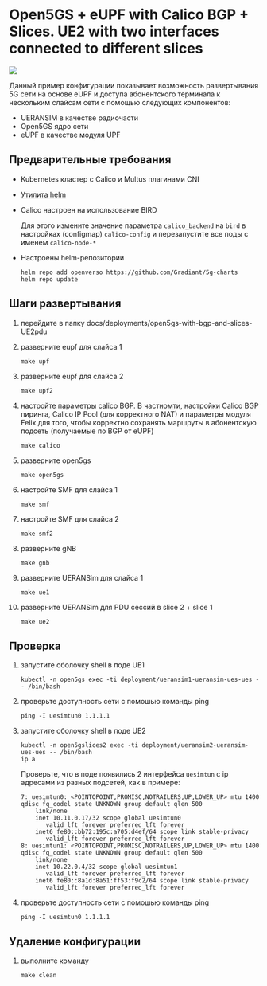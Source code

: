 # Open5GS + eUPF with Calico BGP + Slices. UE2 with two interfaces connected to different slices

![](./schema.png)

Данный пример конфигурации показывает возможность развертывания 5G сети на основе eUPF и доступа абонентского терминала к нескольким слайсам сети с помощью следующих компонентов:
- UERANSIM в качестве радиочасти
- Open5GS ядро сети
- eUPF в качестве модуля UPF

## Предварительные требования

- Kubernetes кластер с Calico и Multus плагинами CNI
- [Утилита helm](https://helm.sh/docs/intro/install/)
- Calico настроен на использование BIRD

    Для этого измените значение параметра `calico_backend` на `bird` в настройках (configmap) `calico-config` и перезапустите все поды с именем `calico-node-*`

- Настроены helm-репозитории

    ```
    helm repo add openverso https://github.com/Gradiant/5g-charts
    helm repo update
    ```

## Шаги развертывания

1. перейдите в папку docs/deployments/open5gs-with-bgp-and-slices-UE2pdu
1. разверните eupf для слайса 1

    `make upf`

2. разверните eupf для слайса 2

    `make upf2`

1. настройте параметры calico BGP. В частномти, настройки Calico BGP пиринга, Calico IP Pool (для корректного NAT) и параметры модуля Felix для того, чтобы корректно сохранять маршруты в абонентскую подсеть (получаемые по BGP от eUPF)

    `make calico`

4. разверните open5gs

    `make open5gs`

5. настройте SMF для слайса 1

    `make smf`

6. настройте SMF для слайса 2

    `make smf2`

7. разверните gNB

    `make gnb`

8. разверните UERANSim для слайса 1

    `make ue1`

9. разверните UERANSim для PDU сессий в slice 2 + slice 1 

    `make ue2`

## Проверка

1. запустите оболочку shell в поде UE1

    `kubectl -n open5gs exec -ti deployment/ueransim1-ueransim-ues-ues -- /bin/bash`

2. проверьте доступность сети с помошью команды ping

    `ping -I uesimtun0 1.1.1.1`

3. запустите оболочку shell в поде UE2

    ```
	kubectl -n open5gslices2 exec -ti deployment/ueransim2-ueransim-ues-ues -- /bin/bash
	ip a
	```
	Проверьте, что в поде появились 2 интерфейса `uesimtun` с ip адресами из разных подсетей, как в примере:
	```
	7: uesimtun0: <POINTOPOINT,PROMISC,NOTRAILERS,UP,LOWER_UP> mtu 1400 qdisc fq_codel state UNKNOWN group default qlen 500
		link/none
		inet 10.11.0.17/32 scope global uesimtun0
		   valid_lft forever preferred_lft forever
		inet6 fe80::bb72:195c:a705:d4ef/64 scope link stable-privacy
		   valid_lft forever preferred_lft forever
	8: uesimtun1: <POINTOPOINT,PROMISC,NOTRAILERS,UP,LOWER_UP> mtu 1400 qdisc fq_codel state UNKNOWN group default qlen 500
		link/none
		inet 10.22.0.4/32 scope global uesimtun1
		   valid_lft forever preferred_lft forever
		inet6 fe80::8a1d:8a51:ff53:f9c2/64 scope link stable-privacy
		   valid_lft forever preferred_lft forever
	```

4. проверьте доступность сети с помошью команды ping

    `ping -I uesimtun0 1.1.1.1`

## Удаление конфигурации

1. выполните команду

    `make clean`
